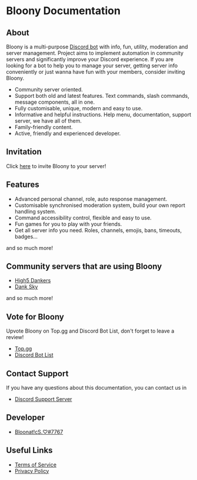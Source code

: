 # Bloony Documentation

## About

Bloony is a multi-purpose [Discord bot](https://discord.com/developers/docs/topics/oauth2#bots) with info, fun, utility, moderation and server management. Project aims to implement automation in community servers and significantly improve your Discord experience. If you are looking for a bot to help you to manage your server, getting server info conveniently or just wanna have fun with your members, consider inviting Bloony.

- Community server oriented.
- Support both old and latest features. Text commands, slash commands, message components, all in one.
- Fully customisable, unique, modern and easy to use.
- Informative and helpful instructions. Help menu, documentation, support server, we have all of them.
- Family-friendly content.
- Active, friendly and experienced developer.

## Invitation

Click [here](https://discord.com/api/oauth2/authorize?client_id=826343609824575504&scope=bot+applications.commands&permissions=1644905884927) to invite Bloony to your server!

## Features

- Advanced personal channel, role, auto response management.
- Customisable synchronised moderation system, build your own report handling system.
- Command accessibility control, flexible and easy to use.
- Fun games for you to play with your friends.
- Get all server info you need. Roles, channels, emojis, bans, timeouts, badges...

and so much more!

## Community servers that are using Bloony

- [High5 Dankers](https://discord.gg/high5)
- [Dank Sky](https://discord.gg/danksky)

and so much more!

## Vote for Bloony

Upvote Bloony on Top.gg and Discord Bot List, don't forget to leave a review!

- [Top.gg](https://top.gg/bot/826343609824575504/vote)
- [Discord Bot List](https://discordbotlist.com/bots/bloony/upvote)

## Contact Support

If you have any questions about this documentation, you can contact us in

- [Discord Support Server](https://discord.gg/uudpr3vmw8)

## Developer

- [Bloonat!cS.♡#7767](https://discord.com/users/676103178323886085)

## Useful Links

- [Terms of Service](https://gist.github.com/Bloonatics/c4a4fab9564bf1ce974788288b46a2b1)
- [Privacy Policy](https://gist.github.com/Bloonatics/6e5a24a386287eaa916c9d586365e4a2)
